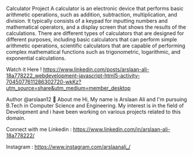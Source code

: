 Calculator Project
A calculator is an electronic device that performs basic arithmetic operations, such as addition, subtraction, multiplication, and division. It typically consists of a keypad for inputting numbers and mathematical operators, and a display screen that shows the results of the calculations. There are different types of calculators that are designed for different purposes, including basic calculators that can perform simple arithmetic operations, scientific calculators that are capable of performing complex mathematical functions such as trigonometric, logarithmic, and exponential calculations.

Watch it Here !
https://www.linkedin.com/posts/arslaan-ali-18a778222_webdevelopment-javascript-html5-activity-7045077611286302720-wkKz?utm_source=share&utm_medium=member_desktop

Author
@arslaan12
🚀 About me
Hi, My name is Arslaan Ali and I'm pursuing B.Tech in Computer Science and Engineering. My interest is in the field of Development and i have been working on various projects related to this domain.

Connect with me
Linkedin : https://www.linkedin.com/in/arslaan-ali-18a778222/

Instagram : https://www.instagram.com/arslaanali_/
